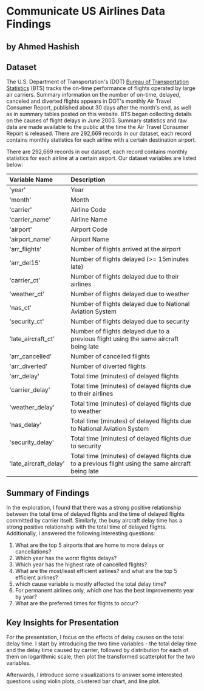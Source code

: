 # Communicate US Airlines Data Findings
## by Ahmed Hashish


## Dataset

The U.S. Department of Transportation's (DOT) [Bureau of Transportation Statistics](http://www.transtats.bts.gov/OT_Delay/OT_DelayCause1.asp) (BTS) tracks the on-time performance of flights operated by large air carriers. Summary information on the number of on-time, delayed, canceled and diverted flights appears in DOT's monthly Air Travel Consumer Report, published about 30 days after the month's end, as well as in summary tables posted on this website. BTS began collecting details on the causes of flight delays in June 2003. Summary statistics and raw data are made available to the public at the time the Air Travel Consumer Report is released. There are 292,669 records in our dataset, each record contains monthly statistics for each airline with a certain destination airport.

There are 292,669 records in our dataset, each record contains monthly statistics for each airline at a certain airport. Our dataset variables are listed below:

| Variable Name | Description |
| :---------- | :---------- |
|'year'|Year|
|'month'| Month|
|'carrier'| Airline Code|
|'carrier_name'|Airline Name|
|'airport'|Airport Code|
|'airport_name'|Airport Name|
|'arr_flights'|Number of flights arrived at the airport|
|'arr_del15'|Number of flights delayed (>= 15minutes late)|
|'carrier_ct'|Number of flights delayed due to their airlines|
|'weather_ct'|Number of flights delayed due to weather|
|'nas_ct'|Number of flights delayed due to National Aviation System|
|'security_ct'|Number of flights delayed due to security|
|'late_aircraft_ct'|Number of flights delayed due to a previous flight using the same aircraft being late|
|'arr_cancelled'|Number of cancelled flights|
|'arr_diverted'|Number of diverted flights|
|'arr_delay'|Total time (minutes) of delayed flights|
|'carrier_delay'|Total time (minutes) of delayed flights due to their airlines|
|'weather_delay'|Total time (minutes) of delayed flights due to weather|
|'nas_delay'|Total time (minutes) of delayed flights due to National Aviation System|
|'security_delay'|Total time (minutes) of delayed flights due to security|
|'late_aircraft_delay'|Total time (minutes) of delayed flights due to a previous flight using the same aircraft being late|


## Summary of Findings
In the exploration, I found that there was a strong positive relationship between the total time of delayed flights and the time of delayed flights committed by carrier itself. Similarly, the busy aircraft delay time has a strong positive relationship with the total time of delayed flights. Additionally, I answered the following interesting questions:
1. What are the top 5 airports that are home to more delays or cancellations?
2. Which year has the worst flights delays?
3. Which year has the highest rate of cancelled flights?
4. What are the most/least efficient airlines? and what are the top 5 efficient airlines?
5. which cause variable is mostly affected the total delay time?
6. For permanent airlines only, which one has the best improvements year by year?
7. What are the preferred times for flights to occur?


## Key Insights for Presentation

For the presentation, I focus on the effects of delay causes on the total delay time. I start by introducing the two time variables - the total delay time and the delay time caused by carrier, followed by distribution for each of them on logarithmic scale, then plot the transformed scatterplot for the two variables.

Afterwards, I introduce some visualizations to answer some interested questions using violin plots, clustered bar chart, and line plot.
